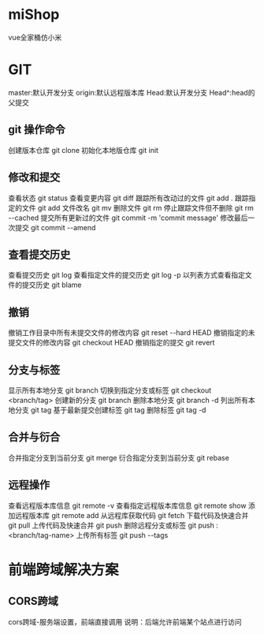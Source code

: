 # miShop
vue全家桶仿小米

# GIT
master:默认开发分支
origin:默认远程版本库
Head:默认开发分支
Head^:head的父提交
## git 操作命令
创建版本仓库           git clone <url>
初始化本地版仓库        git init 

## 修改和提交             
查看状态                git status
查看变更内容             git diff
跟踪所有改动过的文件      git add .
跟踪指定的文件           git add <file>
文件改名                git mv <old> <new>
删除文件                git rm <file>
停止跟踪文件但不删除      git rm --cached <file>
提交所有更新过的文件      git commit -m 'commit message'
修改最后一次提交         git commit --amend

## 查看提交历史
查看提交历史                    git log
查看指定文件的提交历史            git log -p <file>
以列表方式查看指定文件的提交历史    git blame <file>

## 撤销
撤销工作目录中所有未提交文件的修改内容   git reset --hard HEAD
撤销指定的未提交文件的修改内容          git checkout HEAD <file>
撤销指定的提交                       git revert <commit>

## 分支与标签
显示所有本地分支            git branch
切换到指定分支或标签         git checkout <branch/tag>
创建新的分支               git branch <new-branch>
删除本地分支               git branch -d <branch>
列出所有本地分支            git tag
基于最新提交创建标签         git tag <tagname>
删除标签                   git tag -d <tagname>

## 合并与衍合
合并指定分支到当前分支        git merge <branch>
衍合指定分支到当前分支        git rebase <branch>

## 远程操作
查看远程版本库信息           git remote -v
查看指定远程版本库信息        git remote show <remote>
添加远程版本库              git remote add <remote> <url>
从远程库获取代码            git fetch <remote>
下载代码及快速合并          git pull <remote> <branch>
上传代码及快速合并          git push <remote> <branch>
删除远程分支或标签          git push <remote> : <branch/tag-name>
上传所有标签               git push --tags

# 前端跨域解决方案
## CORS跨域
cors跨域-服务端设置，前端直接调用
说明：后端允许前端某个站点进行访问